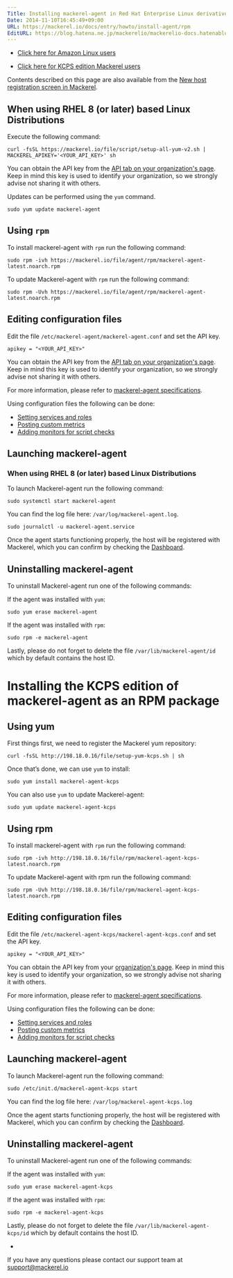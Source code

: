 ```yaml
---
Title: Installing mackerel-agent in Red Hat Enterprise Linux derivatives
Date: 2014-11-10T16:45:49+09:00
URL: https://mackerel.io/docs/entry/howto/install-agent/rpm
EditURL: https://blog.hatena.ne.jp/mackerelio/mackerelio-docs.hatenablog.mackerel.io/atom/entry/8454420450073117128
---
```


- <p><a href="./amazon-linux">Click here for Amazon Linux users</a><p>
- <p><a href="#kcps">Click here for KCPS edition Mackerel users</a></p>

Contents described on this page are also available from the [New host registration screen in Mackerel](https://mackerel.io/my/instruction-agent).

<h2 id="v2">When using RHEL 8 (or later) based Linux Distributions</h2>

Execute the following command:

```
curl -fsSL https://mackerel.io/file/script/setup-all-yum-v2.sh | MACKEREL_APIKEY='<YOUR_API_KEY>' sh
```

You can obtain the API key from the [API tab on your organization's page](https://mackerel.io/my?tab=apikeys). Keep in mind this key is used to identify your organization, so we strongly advise not sharing it with others.

Updates can be performed using the `yum` command.

```
sudo yum update mackerel-agent
```

<h2 id="rpm">Using <code>rpm</code></h2>

To install mackerel-agent with `rpm` run the following command:

```
sudo rpm -ivh https://mackerel.io/file/agent/rpm/mackerel-agent-latest.noarch.rpm
```

To update Mackerel-agent with `rpm` run the following command:

```
sudo rpm -Uvh https://mackerel.io/file/agent/rpm/mackerel-agent-latest.noarch.rpm
```

<h2 id="config">Editing configuration files</h2>

Edit the file `/etc/mackerel-agent/mackerel-agent.conf` and set the API key.

```
apikey = "<YOUR_API_KEY>"
```

You can obtain the API key from the [API tab on your organization's page](https://mackerel.io/my?tab=apikeys). Keep in mind this key is used to identify your organization, so we strongly advise not sharing it with others.

For more information, please refer to [mackerel-agent specifications](https://mackerel.io/docs/entry/spec/agent).

Using configuration files the following can be done:

- [Setting services and roles](https://mackerel.io/docs/entry/spec/agent#setting-services-and-roles)
- [Posting custom metrics](https://mackerel.io/docs/entry/advanced/custom-metrics)
- [Adding monitors for script checks](https://mackerel.io/docs/entry/custom-checks)

<h2 id="start-agent">Launching mackerel-agent</h2>
<h3>When using RHEL 8 (or later) based Linux Distributions</h3>

To launch Mackerel-agent run the following command:

```
sudo systemctl start mackerel-agent
```

You can find the log file here: `/var/log/mackerel-agent.log`.

```
sudo journalctl -u mackerel-agent.service
```

Once the agent starts functioning properly, the host will be registered with Mackerel, which you can confirm by checking the [Dashboard](https://mackerel.io/my/dashboard).

<h2 id="uninstall">Uninstalling mackerel-agent</h2>

To uninstall Mackerel-agent run one of the following commands:

If the agent was installed with `yum`:

```
sudo yum erase mackerel-agent
```

If the agent was installed with `rpm`:

```
sudo rpm -e mackerel-agent
```

Lastly, please do not forget to delete the file `/var/lib/mackerel-agent/id` which by default contains the host ID.


<h1 id="kcps">Installing the KCPS edition of mackerel-agent as an RPM package</h1>


<h2 id="yum">Using yum</h2>

First things first, we need to register the Mackerel yum repository:

```
curl -fsSL http://198.18.0.16/file/setup-yum-kcps.sh | sh
```

Once that’s done, we can use `yum` to install:

```
sudo yum install mackerel-agent-kcps
```

You can also use `yum` to update Mackerel-agent:

```
sudo yum update mackerel-agent-kcps
```

<h2 id="rpm">Using rpm</h2>

To install mackerel-agent with `rpm` run the following command:

```
sudo rpm -ivh http://198.18.0.16/file/rpm/mackerel-agent-kcps-latest.noarch.rpm
```

To update Mackerel-agent with rpm run the following command:

```
sudo rpm -Uvh http://198.18.0.16/file/rpm/mackerel-agent-kcps-latest.noarch.rpm
```

<h2 id="config">Editing configuration files</h2>

Edit the file `/etc/mackerel-agent-kcps/mackerel-agent-kcps.conf` and set the API key.

```
apikey = "<YOUR_API_KEY>"
```

You can obtain the API key from your [organization's page](https://kcps-mackerel.io/my). Keep in mind this key is used to identify your organization, so we strongly advise not sharing it with others.

For more information, please refer to [mackerel-agent specifications](https://mackerel.io/docs/entry/spec/agent).

Using configuration files the following can be done:

- [Setting services and roles](https://mackerel.io/docs/entry/spec/agent#setting-services-and-roles)
- [Posting custom metrics](https://mackerel.io/docs/entry/advanced/custom-metrics)
- [Adding monitors for script checks](https://mackerel.io/docs/entry/custom-checks)

<h2 id="start-agent">Launching mackerel-agent</h2>

To launch Mackerel-agent run the following command:

```
sudo /etc/init.d/mackerel-agent-kcps start
```

You can find the log file here: `/var/log/mackerel-agent-kcps.log`

Once the agent starts functioning properly, the host will be registered with Mackerel, which you can confirm by checking the [Dashboard](https://kcps-mackerel.io/my/dashboard).

<h2 id="uninstall">Uninstalling mackerel-agent</h2>

To uninstall Mackerel-agent run one of the following commands:

If the agent was installed with `yum`:

```
sudo yum erase mackerel-agent-kcps
```

If the agent was installed with `rpm`:

```
sudo rpm -e mackerel-agent-kcps
```

Lastly, please do not forget to delete the file `/var/lib/mackerel-agent-kcps/id` which by default contains the host ID.

-

If you have any questions please contact our support team at support@mackerel.io
